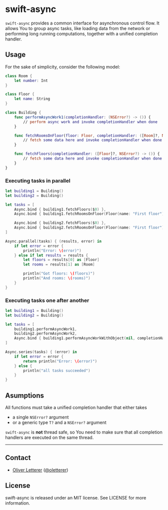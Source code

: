 # swift-async

`swift-async` provides a common interface for asynchronous control flow. It allows You to group async tasks, like loading data from the network or performing long running computations, together with a unified completion handler.

## Usage

For the sake of simplicity, consider the following model:

```swift
class Room {
    let number: Int
}

class Floor {
    let name: String
}

class Building {
    func performAsyncWork1(completionHandler: (NSError?) -> ()) {
        // perform async work and invoke completionHandler when done
    }

    func fetchRoomsOnFloor(floor: Floor, completionHandler: ([Room]?, NSError?) -> ()) {
        // fetch some data here and invoke completionHandler when done
    }

    func fetchFloors(completionHandler: ([Floor]?, NSError?) -> ()) {
        // fetch some data here and invoke completionHandler when done
    }
}

```

### Executing tasks in parallel

```swift
let building1 = Building()
let building2 = Building()

let tasks = [
    Async.bind { building1.fetchFloors($0) },
    Async.bind { building1.fetchRoomsOnFloor(Floor(name: "First floor"), $0) },

    Async.bind { building2.fetchFloors($0) },
    Async.bind { building2.fetchRoomsOnFloor(Floor(name: "First floor"), $0) },
]

Async.parallel(tasks) { (results, error) in
    if let error = error {
        println("Error: \(error)")
    } else if let results = results {
        let floors = results[0] as [Floor]
        let rooms = results[1] as [Room]

        println("Got floors: \(floors)")
        println("And rooms: \(rooms)")
    }
}
```

### Executing tasks one after another

```swift
let building1 = Building()
let building2 = Building()

let tasks = [
    building1.performAsyncWork1,
    building2.performAsyncWork2,
    Async.bind { building1.performAsyncWorkWithObject(nil, completionHandler: $0) },
]

Async.series(tasks) { (error) in
    if let error = error {
        return println("Error: \(error)")
    } else {
        println("all tasks succeeded")
    }
}
```

## Asumptions

All functions must take a unified completion handler that either takes
* a single `NSError?` argument
* or a generic type `T?` and a `NSError?` argument

`swift-async` is __not__ thread safe, so You need to make sure that all completion handlers are executed on the same thread.

---

## Contact

- [Oliver Letterer](http://github.com/OliverLetterer) ([@oletterer](https://twitter.com/oletterer))

## License

swift-async is released under an MIT license. See LICENSE for more information.
